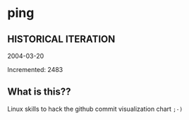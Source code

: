 # ping

## HISTORICAL ITERATION
2004-03-20

Incremented: 2483

## What is this?? 
Linux skills to hack the github commit visualization chart `;-)`
